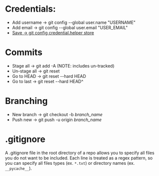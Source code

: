 # Credentials:

* Add username  -> git config --global user.name "USERNAME"
* Add email     -> git config --global user.email "USER_EMAIL"
* [Save         -> git config credential.helper store](https://stackoverflow.com/questions/35942754/how-to-save-username-and-password-in-git)

# Commits

* Stage all     -> git add -A (NOTE: includes un-tracked)
* Un-stage all   -> git reset
* Go to HEAD    -> git reset --hard HEAD
* Go to last    -> git reset --hard HEAD^

# Branching

* New branch    -> git checkout -b *branch_name*
* Push new      -> git push -u origin *branch_name*

# .gitignore

A .gitignore file in the root directory of a repo allows you to specify all files you do not want to be included.
Each line is treated as a regex pattern, so you can specify all files types (ex. `*.txt`) or directory names (ex. `__pycache__`).